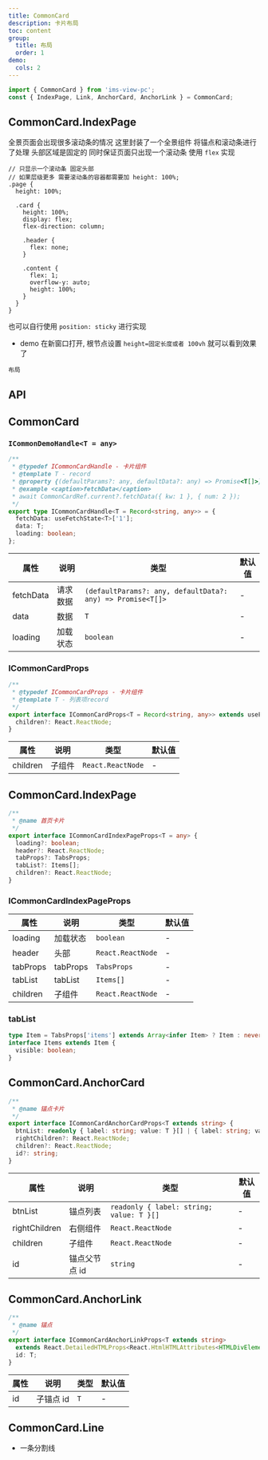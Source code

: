 ```yaml
---
title: CommonCard
description: 卡片布局
toc: content
group:
  title: 布局
  order: 1
demo:
  cols: 2
---
```


```ts
import { CommonCard } from 'ims-view-pc';
const { IndexPage, Link, AnchorCard, AnchorLink } = CommonCard;
```

## CommonCard.IndexPage

全景页面会出现很多滚动条的情况 这里封装了一个全景组件 将锚点和滚动条进行了处理
头部区域是固定的 同时保证页面只出现一个滚动条 使用 `flex` 实现

```less
// 只显示一个滚动条 固定头部
// 如果层级更多 需要滚动条的容器都需要加 height: 100%;
.page {
  height: 100%;

  .card {
    height: 100%;
    display: flex;
    flex-direction: column;

    .header {
      flex: none;
    }

    .content {
      flex: 1;
      overflow-y: auto;
      height: 100%;
    }
  }
}
```

也可以自行使用 `position: sticky` 进行实现

- demo 在新窗口打开, 根节点设置 `height=固定长度或者 100vh` 就可以看到效果了

<code transform="true"  src='./demo/indexPage.tsx' description="在新窗口打开, 根节点设置 height=固定长度或者100vh 就可以看到效果了">布局</code>

## API

## CommonCard

### `ICommonDemoHandle<T = any>`

```ts
/**
 * @typedef ICommonCardHandle - 卡片组件
 * @template T - record
 * @property {(defaultParams?: any, defaultData?: any) => Promise<T[]>} fetchData - 请求数据
 * @example <caption>fetchData</caption>
 * await CommonCardRef.current?.fetchData({ kw: 1 }, { num: 2 });
 */
export type ICommonCardHandle<T = Record<string, any>> = {
  fetchData: useFetchState<T>['1'];
  data: T;
  loading: boolean;
};
```

| 属性      | 说明     | 类型                                                       | 默认值 |
| --------- | -------- | ---------------------------------------------------------- | ------ |
| fetchData | 请求数据 | `(defaultParams?: any, defaultData?: any) => Promise<T[]>` | -      |
| data      | 数据     | `T`                                                        | -      |
| loading   | 加载状态 | `boolean`                                                  | -      |

### ICommonCardProps

```ts
/**
 * @typedef ICommonCardProps - 卡片组件
 * @template T - 列表项record
 */
export interface ICommonCardProps<T = Record<string, any>> extends useFetchProps<T> {
  children?: React.ReactNode;
}
```

| 属性     | 说明   | 类型              | 默认值 |
| -------- | ------ | ----------------- | ------ |
| children | 子组件 | `React.ReactNode` | -      |

## CommonCard.IndexPage

```ts
/**
 * @name 首页卡片
 */
export interface ICommonCardIndexPageProps<T = any> {
  loading?: boolean;
  header?: React.ReactNode;
  tabProps?: TabsProps;
  tabList?: Items[];
  children?: React.ReactNode;
}
```

### ICommonCardIndexPageProps

| 属性     | 说明     | 类型              | 默认值 |
| -------- | -------- | ----------------- | ------ |
| loading  | 加载状态 | `boolean`         | -      |
| header   | 头部     | `React.ReactNode` | -      |
| tabProps | tabProps | `TabsProps`       | -      |
| tabList  | tabList  | `Items[]`         | -      |
| children | 子组件   | `React.ReactNode` | -      |

### tabList

```ts
type Item = TabsProps['items'] extends Array<infer Item> ? Item : never;
interface Items extends Item {
  visible: boolean;
}
```

## CommonCard.AnchorCard

```ts
/**
 * @name 锚点卡片
 */
export interface ICommonCardAnchorCardProps<T extends string> {
  btnList: readonly { label: string; value: T }[] | { label: string; value: T }[];
  rightChildren?: React.ReactNode;
  children?: React.ReactNode;
  id?: string;
}
```

| 属性          | 说明          | 类型                                     | 默认值 |
| ------------- | ------------- | ---------------------------------------- | ------ |
| btnList       | 锚点列表      | `readonly { label: string; value: T }[]` | -      |
| rightChildren | 右侧组件      | `React.ReactNode`                        | -      |
| children      | 子组件        | `React.ReactNode`                        | -      |
| id            | 锚点父节点 id | `string`                                 | -      |

## CommonCard.AnchorLink

```ts
/**
 * @name 锚点
 */
export interface ICommonCardAnchorLinkProps<T extends string>
  extends React.DetailedHTMLProps<React.HtmlHTMLAttributes<HTMLDivElement>, HTMLDivElement> {
  id: T;
}
```

| 属性 | 说明      | 类型 | 默认值 |
| ---- | --------- | ---- | ------ |
| id   | 子锚点 id | `T`  | -      |

## CommonCard.Line

- 一条分割线
